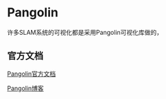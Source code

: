 # Pangolin  
许多SLAM系统的可视化都是采用Pangolin可视化库做的，

## 官方文档  

[Pangolin官方文档](http://docs.ros.org/en/fuerte/api/pangolin_wrapper/html/namespacepangolin.html)

[Pangolin博客](https://blog.csdn.net/weixin_43991178/article/details/105119610)
